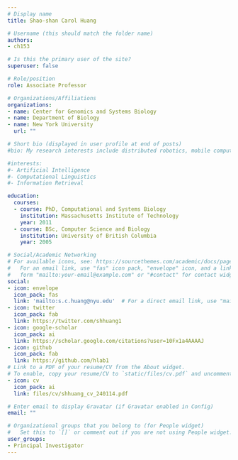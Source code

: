 ```yaml
---
# Display name
title: Shao-shan Carol Huang

# Username (this should match the folder name)
authors:
- ch153

# Is this the primary user of the site?
superuser: false

# Role/position
role: Associate Professor

# Organizations/Affiliations
organizations:
- name: Center for Genomics and Systems Biology
- name: Department of Biology
- name: New York University
  url: ""

# Short bio (displayed in user profile at end of posts)
#bio: My research interests include distributed robotics, mobile computing and programmable matter.

#interests:
#- Artificial Intelligence
#- Computational Linguistics
#- Information Retrieval

education:
  courses:
  - course: PhD, Computational and Systems Biology
    institution: Massachusetts Institute of Technology
    year: 2011
  - course: BSc, Computer Science and Biology
    institution: University of British Columbia
    year: 2005

# Social/Academic Networking
# For available icons, see: https://sourcethemes.com/academic/docs/page-builder/#icons
#   For an email link, use "fas" icon pack, "envelope" icon, and a link in the
#   form "mailto:your-email@example.com" or "#contact" for contact widget.
social:
- icon: envelope
  icon_pack: fas
  link: 'mailto:s.c.huang@nyu.edu'  # For a direct email link, use "mailto:test@example.org".
- icon: twitter
  icon_pack: fab
  link: https://twitter.com/shhuang1
- icon: google-scholar
  icon_pack: ai
  link: https://scholar.google.com/citations?user=10Fx1a4AAAAJ
- icon: github
  icon_pack: fab
  link: https://github.com/hlab1
# Link to a PDF of your resume/CV from the About widget.
# To enable, copy your resume/CV to `static/files/cv.pdf` and uncomment the lines below.
- icon: cv
  icon_pack: ai
  link: files/cv/shhuang_cv_240114.pdf

# Enter email to display Gravatar (if Gravatar enabled in Config)
email: ""

# Organizational groups that you belong to (for People widget)
#   Set this to `[]` or comment out if you are not using People widget.
user_groups:
- Principal Investigator
---
```


